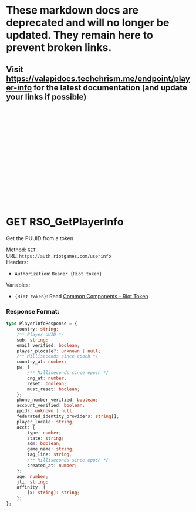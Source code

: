 <!--

This file is automatically generated!
Do not edit it directly!
See https://github.com/techchrism/valorant-api-docs/blob/trunk/contributing.md for more information.

-->

# These markdown docs are deprecated and will no longer be updated. They remain here to prevent broken links.
## Visit <https://valapidocs.techchrism.me/endpoint/player-info> for the latest documentation (and update your links if possible)
<br><br><br><br><br><br><br><br><br><br><br><br><br><br><br>
# GET RSO_GetPlayerInfo

Get the PUUID from a token  


Method: `GET`  
URL: `https://auth.riotgames.com/userinfo`  
Headers:
 - `Authorization`: `Bearer {Riot token}`

Variables:
 - `{Riot token}`: Read [Common Components - Riot Token](../common-components.md#riot-token)


### Response Format:
```ts
type PlayerInfoResponse = {
    country: string;
    /** Player UUID */
    sub: string;
    email_verified: boolean;
    player_plocale?: unknown | null;
    /** Milliseconds since epoch */
    country_at: number;
    pw: {
        /** Milliseconds since epoch */
        cng_at: number;
        reset: boolean;
        must_reset: boolean;
    };
    phone_number_verified: boolean;
    account_verified: boolean;
    ppid?: unknown | null;
    federated_identity_providers: string[];
    player_locale: string;
    acct: {
        type: number;
        state: string;
        adm: boolean;
        game_name: string;
        tag_line: string;
        /** Milliseconds since epoch */
        created_at: number;
    };
    age: number;
    jti: string;
    affinity: {
        [x: string]: string;
    };
};
```
